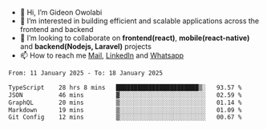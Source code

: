 - 👋 Hi, I’m Gideon Owolabi
- 👀 I’m interested in building efficient and scalable applications across the frontend and backend
- 💞️ I’m looking to collaborate on <b>frontend(react)</b>, <b>mobile(react-native)</b> and <b>backend(Nodejs, Laravel)</b> projects
- 📫 How to reach me <a href="mailto:gideoniyin2021@gmail.com">Mail</a>, <a href="https://www.linkedin.com/in/gideon-owolabi-9b667a232/">LinkedIn</a> and <a href="https://wa.me/2348055377085">Whatsapp</a>

<!---
gude1/gude1 is a ✨ special ✨ repository because its `README.md` (this file) appears on your GitHub profile.
You can click the Preview link to take a look at your changes.
--->

<!--START_SECTION:waka-->

```txt
From: 11 January 2025 - To: 18 January 2025

TypeScript    28 hrs 8 mins   ███████████████████████▒░   93.57 %
JSON          46 mins         ▓░░░░░░░░░░░░░░░░░░░░░░░░   02.59 %
GraphQL       20 mins         ▒░░░░░░░░░░░░░░░░░░░░░░░░   01.14 %
Markdown      19 mins         ▒░░░░░░░░░░░░░░░░░░░░░░░░   01.09 %
Git Config    12 mins         ▒░░░░░░░░░░░░░░░░░░░░░░░░   00.67 %
```

<!--END_SECTION:waka-->
